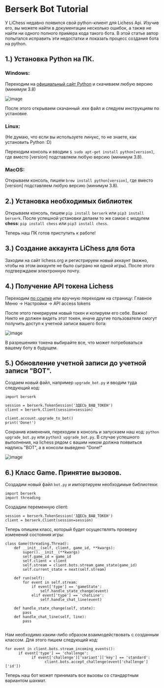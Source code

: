 # Berserk Bot Tutorial

У LiChess недавно появился свой python-клиент для Lichess Api. Изучив его, вы можете найти в документации несколько ошибок, а также не найти ни одного полного примера кода такого бота. В этой статье автор попытался исправить эти недостатки и показать процесс создания бота на python.

## 1.) Установка Python на ПК.

### Windows:

Переходим на [официальный сайт Python](https://www.python.org/downloads/windows/) и скачиваем любую версию (минимум 3.8)

![image](https://github.com/theslothbear/berserk-tutorial/assets/128232763/44b16bc4-7e9e-4ff2-9dbe-7d7266cd29a6)

После этого открываем скачанный .exe файл и следуем инструкциям по установке.

### Linux:
(Не думаю, что если вы используете линукс, то не знаете, как установить Python :D)

Переходим консоль и вводим ```$ sudo apt-get install python[version]```, где вместо [version] подставляем любую версию (минимум 3.8).

### MacOS:

Открываем консоль, пишем ```brew install python[version]```, где вместо [version] подставляем любую версию (минимум 3.8).

## 2.) Установка необходимых библиотек

Открываем консоль, пишем ```pip install berserk``` или ```pip3 install berserk```. После успешной установки делаем то же самое с модулем **chess**: ```pip install chess``` или ```pip3 install chess```. 

Теперь наш ПК готов приступить к работе!

## 3.) Создание аккаунта LiChess для бота

Заходим на сайт lichess.org и регистрируем новый аккаунт (важно, чтобы на этом аккаунте не было сыграно ни одной игры). После этого подтверждаем электронную почту.

## 4.) Получение API токена Lichess

Переходим [по ссылке](https://lichess.org/account/oauth/token) или вручную переходим на страницу: Главное Меню -> Настройки -> API access tokens

После этого генерируем новый токен и копируем его себе. Важно! Никто не должен видеть этот токен, иначе другие пользователи смогут получить доступ к учетной записи вашего бота:

![image](https://github.com/theslothbear/berserk-tutorial/assets/128232763/85c02d39-2e2b-429f-ae98-81977dd8764d)

В разрешениях токена выбирайте все, что может потребоваться вашему боту в будущем.

## 5.) Обновление учетной записи до учетной записи "BOT".

Создаем новый файл, например ```upgrade_bot.py``` и вводим туда следующий код:

```
import berserk

session = berserk.TokenSession('ЗДЕСЬ_ВАШ_ТОКЕН')
client = berserk.Client(session=session)

client.account.upgrade_to_bot()
print('Done!')
```

Сохранив изменения, переходим в консоль и запускаем наш код: ```python upgrade_bot.py``` или ```python3 upgrade_bot.py```. В случае успешного выполнения, на lichess рядом с вашим ником должна появиться надпись "BOT", а в консоли выведено "Done!"

![image](https://github.com/theslothbear/berserk-tutorial/assets/128232763/3466dd08-d3d3-454a-b5a1-c738ca11a376)

## 6.) Класс Game. Принятие вызовов.

Создадим новый файл ```bot.py``` и импортируем необходимые библиотеки:

```
import berserk
import threading
```
Создадим переменную client:
```
session = berserk.TokenSession('ЗДЕСЬ_ВАШ_ТОКЕН')
client = berserk.Client(session=session)
```
Теперь опишем класс, который будет осуществлять проверку изменений состояния игры:
```
class Game(threading.Thread):
    def __init__(self, client, game_id, **kwargs):
        super().__init__(**kwargs)
        self.game_id = game_id
        self.client = client
        self.stream = client.bots.stream_game_state(game_id)
        self.current_state = next(self.stream)

    def run(self):
        for event in self.stream:
            if event['type'] == 'gameState':
                self.handle_state_change(event)
            elif event['type'] == 'chatLine':
                self.handle_chat_line(event)
                
    def handle_state_change(self, state):
        pass
    def handle_chat_line(self, line):
        pass
      
```
Нам необходимо каким-либо образом взаимодействовать с созданным классом. Для этого пишем следующий код:
```
for event in client.bots.stream_incoming_events():
	  if event['type'] == 'challenge':
		    if event['challenge']['variant']['key'] == 'standard':
			      client.bots.accept_challenge(event['challenge']['id'])
```
Теперь наш бот может принимать все вызовы со стандартным вариантом шахмат. 




